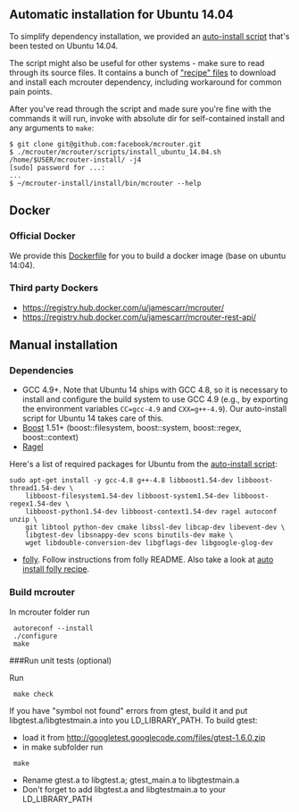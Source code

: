 ## Automatic installation for Ubuntu 14.04

To simplify dependency installation, we provided an [auto-install script](https://github.com/facebook/mcrouter/blob/master/mcrouter/scripts/install_ubuntu_14.04.sh) that's been tested on Ubuntu 14.04.

The script might also be useful for other systems - make sure to read through its source files. It contains a bunch of ["recipe" files](https://github.com/facebook/mcrouter/tree/master/mcrouter/scripts/recipes) to download and install each mcrouter dependency, including workaround for common pain points.

After you've read through the script and made sure you're fine with the commands it will run, invoke with absolute dir for self-contained install and any arguments to `make`:
```
$ git clone git@github.com:facebook/mcrouter.git
$ ./mcrouter/mcrouter/scripts/install_ubuntu_14.04.sh /home/$USER/mcrouter-install/ -j4
[sudo] password for ...:
...
$ ~/mcrouter-install/install/bin/mcrouter --help
```

## Docker

### Official Docker

We provide this [Dockerfile](https://github.com/facebook/mcrouter/blob/master/mcrouter/scripts/docker/Dockerfile) for you to build a docker image (base on ubuntu 14:04).

### Third party Dockers

* https://registry.hub.docker.com/u/jamescarr/mcrouter/
* https://registry.hub.docker.com/u/jamescarr/mcrouter-rest-api/
 
## Manual installation

### Dependencies

* GCC 4.9+. Note that Ubuntu 14 ships with GCC 4.8, so it is necessary to install and configure the build system to use GCC 4.9 (e.g., by exporting the environment variables `CC=gcc-4.9` and `CXX=g++-4.9`).  Our auto-install script for Ubuntu 14 takes care of this.
* [Boost](http://www.boost.org/) 1.51+ (boost::filesystem, boost::system, boost::regex, boost::context)
* [Ragel](http://www.complang.org/ragel/)

Here's a list of required packages for Ubuntu from the [auto-install script](https://github.com/facebook/mcrouter/blob/master/mcrouter/scripts/install_ubuntu_14.04.sh):
```Shell
sudo apt-get install -y gcc-4.8 g++-4.8 libboost1.54-dev libboost-thread1.54-dev \
    libboost-filesystem1.54-dev libboost-system1.54-dev libboost-regex1.54-dev \
    libboost-python1.54-dev libboost-context1.54-dev ragel autoconf unzip \
    git libtool python-dev cmake libssl-dev libcap-dev libevent-dev \
    libgtest-dev libsnappy-dev scons binutils-dev make \
    wget libdouble-conversion-dev libgflags-dev libgoogle-glog-dev
```

 * [folly](https://github.com/facebook/folly). Follow instructions from folly README. Also take a look at [auto install folly recipe](https://github.com/facebook/mcrouter/blob/master/mcrouter/scripts/recipes/folly.sh).

### Build mcrouter

In mcrouter folder run

```Shell
 autoreconf --install
 ./configure
 make
```

###Run unit tests (optional)

Run

```Shell
 make check
```

If you have "symbol not found" errors from gtest, build it and put
libgtest.a/libgtestmain.a into you LD_LIBRARY_PATH. To build gtest:

* load it from http://googletest.googlecode.com/files/gtest-1.6.0.zip
* in make subfolder run
```
 make
```
* Rename gtest.a to libgtest.a; gtest_main.a to libgtestmain.a
* Don't forget to add libgtest.a and libgtestmain.a to your LD_LIBRARY_PATH